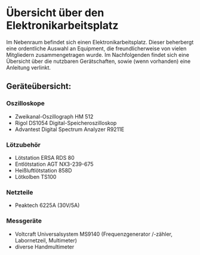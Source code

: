# Übersicht über den Elektronikarbeitsplatz

Im Nebenraum befindet sich einen Elektronikarbeitsplatz. Dieser beherbergt eine ordentliche Auswahl an Equipment, die freundlicherweise von vielen Mitgliedern zusammengetragen wurde.
Im Nachfolgenden findet sich eine Übersicht über die nutzbaren Gerätschaften, sowie (wenn vorhanden) eine Anleitung verlinkt.

## Geräteübersicht:
### Oszilloskope
- Zweikanal-Oszillograph HM 512
- Rigol DS1054 Digital-Speicheroszilloskop
- Advantest Digital Spectrum Analyzer R9211E

### Lötzubehör
- Lötstation ERSA RDS 80
- Entlötstation AGT NX3-239-675
- Heißluftlötstation 858D
- Lötkolben TS100

### Netzteile
- Peaktech 6225A (30V/5A)

### Messgeräte
- Voltcraft Universalsystem MS9140 (Frequenzgenerator /-zähler, Labornetzeil, Multimeter)
- diverse Handmultimeter